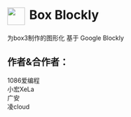 # <div style="display: flex;cursor:pointer;margin-top: 20px;margin-bottom: 10px;flex-direction: row;" title="让岛民没有难写的代码！"><img style="width:40px;margin-right:10px;" src="https://box3.codemao.cn/favicon.ico"><div style="color:var(--theme-button-hover2);">Box Blockly</div></div>
为box3制作的图形化
基于 Google Blockly
## 作者&合作者：
1086爱编程</br>
小宏XeLa</br>
广安</br>
凌cloud</br>

